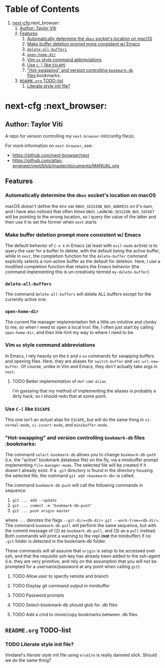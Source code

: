 
# Table of Contents

1.  [next-cfg](#org6013f1c):next_browser:
    1.  [Author: Taylor Viti](#orgb02c785)
    2.  [Features](#org35aaf3c)
        1.  [Automatically determine the `dbus` socket's location on macOS](#org5d2291a)
        2.  [Make buffer deletion prompt more consistent w/ Emacs](#org60d8ba4)
        3.  [`delete-all-buffers`](#org547bab4)
        4.  [`open-home-dir`](#org738310e)
        5.  [Vim `ex` style command abbreviations](#org5cd2110)
        6.  [Use `C-[` like `ESCAPE`](#orgb732959)
        7.  ["Hot-swapping" and version controlling `bookmark-db` files](#orgf426508):bookmarks:
    3.  [`README.org` TODO-list](#org2bd06ad)
        1.  [Literate style init file?](#orga1b9f35)


<a id="org6013f1c"></a>

# next-cfg     :next_browser:


<a id="orgb02c785"></a>

## Author: Taylor Viti

A repo for version controlling my `next-browser` init/config file(s).

For more information on `next-browser`, see:

-   <https://github.com/next-browser/next>
-   <https://github.com/atlas-engineer/next/blob/master/documents/MANUAL.org>


<a id="org35aaf3c"></a>

## Features


<a id="org5d2291a"></a>

### Automatically determine the `dbus` socket's location on macOS

macOS doesn't define the env var `DBUS_SESSION_BUS_ADDRESS` on it's own, and
I have also noticed that often times `DBUS_LAUNCHD_SESSION_BUS_SOCKET` will
be pointing to the wrong location, so I query the value of the latter and
then use it to set the former when `next` starts


<a id="org60d8ba4"></a>

### Make buffer deletion prompt more consistent w/ Emacs

The default behavior of `C-x k` in Emacs (at least with `evil-mode` active)
is to query the user for a buffer to delete, with the default being the
active buffer, while in `next`, the completion function for the
`delete-buffer` command explicitly selects a non-active buffer as the default
for deletion. Here, I use a modified completion function that retains the
Emacs behavior (the command implementing this is un-creatively termed
`my-delete-buffer`).


<a id="org547bab4"></a>

### `delete-all-buffers`

The command `delete-all-buffers` will delete ALL buffers except for the
currently active one.


<a id="org738310e"></a>

### `open-home-dir`

The current file manager implementation felt a little un-intuitive and clunky
to me, so when I need to open a local `html` file, I often just start by
calling `open-home-dir`, and then link-hint my way to where I need to be.


<a id="org5cd2110"></a>

### Vim `ex` style command abbreviations

In Emacs, I rely heavily on the `b` and `e` `ex` commands for swapping
buffers and opening files. Here, they are aliases for `switch-buffer` and
`set-url-new-buffer`. Of course, unlike in Vim and Emacs, they don't
actually take args in `next`.

1.  TODO Better implementation of `def-cmd-alias`

    I'm guessing that my method of implementing the aliases is probably a
    dirty hack, so I should redo that at some point.


<a id="orgb732959"></a>

### Use `C-[` like `ESCAPE`

This one isn't an *actual* alias for `ESCAPE`, but will do the same thing in
`vi-normal-mode`, `vi-insert-mode`, and `minibuffer-mode`.


<a id="orgf426508"></a>

### "Hot-swapping" and version controlling `bookmark-db` files     :bookmarks:

The command `select-bookmark-db` allows you to change `bookmark-db-path`
(i.e. the "active" bookmark database file) on the fly, via a minibuffer
prompt implementing `file-manager-mode`. The selected file will be created if
it doesn't already exist. If a `.git` directory is found in the directory
housing the selected file, the command `git add <bookmark-db>` is called.

The command `bookmark-db-push` will call the following commands in sequence:

1.  `git ... add --update`
2.  `git ... commit -m "bookmark-db-push"`
3.  `git ... push origin master`

where `...` denotes the flags `--git-dir=<db-dir>.git --work-tree=<db-dir>`.
The command `bookmark-db-pull` will perform the same sequence, but with the
commit message of (2) as `bookmark-db-pull`, and (3) as a `pull` instead.
Both commands will print a warning to the repl (**not** the minibuffer) if no
`.git` folder is detected in the bookmark-db folder.

These commands will all assume that `origin` is setup to be accessed over
ssh, and that the requisite ssh-key has already been added to the ssh-agent
(i.e. they are very primitive, and rely on the assumption that you will not
be prompted for a username/password at any point when calling `git`).

1.  TODO Allow user to specify remote and branch

2.  TODO Display git command output in minibuffer

3.  TODO Password prompts

4.  TODO Select-bookmark-db should glob for .db files

5.  TODO Add a cmd to move/copy bookmarks between .db files


<a id="org2bd06ad"></a>

## `README.org` TODO-list


<a id="orga1b9f35"></a>

### TODO Literate style init file?

Vindarel's *literate style* init file using `erudite` is really damned
slick. Should we do the same thing?

